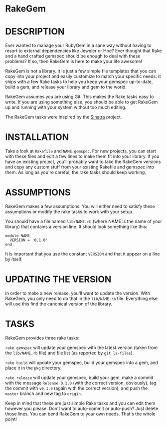 RakeGem
=======

# DESCRIPTION

Ever wanted to manage your RubyGem in a sane way without having to resort to
external dependencies like Jeweler or Hoe? Ever thought that Rake and a hand
crafted gemspec should be enough to deal with these problems? If so, then
RakeGem is here to make your life awesome!

RakeGem is not a library. It is just a few simple file templates that you can
copy into your project and easily customize to match your specific needs. It
ships with a few Rake tasks to help you keep your gemspec up-to-date, build
a gem, and release your library and gem to the world.

RakeGem assumes you are using Git. This makes the Rake tasks easy to write. If
you are using something else, you should be able to get RakeGem up and running
with your system without too much editing.

The RakeGem tasks were inspired by the
[Sinatra](http://github.com/sinatra/sinatra) project.

# INSTALLATION

Take a look at `Rakefile` and `NAME.gemspec`. For new projects, you can start
with these files and edit a few lines to make them fit into your library. If
you have an existing project, you'll probably want to take the RakeGem
versions and copy any custom stuff from your existing Rakefile and gemspec
into them. As long as you're careful, the rake tasks should keep working.

# ASSUMPTIONS

RakeGem makes a few assumptions. You will either need to satisfy these
assumptions or modify the rake tasks to work with your setup.

You should have a file named `lib/NAME.rb` (where NAME is the name of your
library) that contains a version line. It should look something like this:

    module NAME
      VERSION = '0.1.0'
    end

It is important that you use the constant `VERSION` and that it appear on a
line by itself.

# UPDATING THE VERSION

In order to make a new release, you'll want to update the version. With
RakeGem, you only need to do that in the `lib/NAME.rb` file. Everything else
will use this find the canonical version of the library.

# TASKS

RakeGem provides three rake tasks:

`rake gemspec` will update your gemspec with the latest version (taken from
the `lib/NAME.rb` file) and file list (as reported by `git ls-files`).

`rake build` will update your gemspec, build your gemspec into a gem, and
place it in the `pkg` directory.

`rake release` will update your gemspec, build your gem, make a commit with
the message `Release 0.1.0` (with the correct version, obviously), tag the
commit with `v0.1.0` (again with the correct version), and push the `master`
branch and new tag to `origin`.

Keep in mind that these are just simple Rake tasks and you can edit them
however you please. Don't want to auto-commit or auto-push? Just delete those
lines. You can bend RakeGem to your own needs. That's the whole point!